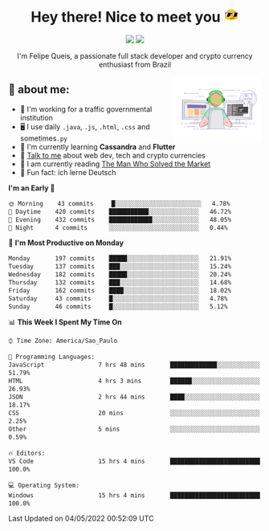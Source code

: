 
<h1 align="center">Hey there! Nice to meet you <img src="assets/sunglasses.gif" width="30"/></h1>

<p align="center">
  <a href="https://www.linkedin.com/in/fqueis"><img src="https://img.shields.io/badge/-LinkedIn-blue?style=flat&logo=Linkedin&logoColor=white" /></a>
  <a href="mailto:fqueis@gmail.com"><img src="https://img.shields.io/badge/-Gmail-c14438?style=flat&logo=Gmail&logoColor=white" /></a>
</p>

<p align="center">I'm Felipe Queis, a passionate full stack developer and crypto currency enthusiast from Brazil</p>

<img width="35%" align="right" alt="fqueis" src="assets/profile.gif" /></p>

## 🤵 about me:

- 🏢 I'm working for a traffic governmental institution
- 🖥️ I use daily `.java`, `.js`, `.html`, `.css` and sometimes`.py`
- 🌱 I'm currently learning **Cassandra** and **Flutter**
- 💬 [Talk to me](https://github.com/fqueis/fqueis/discussions) about web dev, tech and crypto currencies
- 📖 I am currently reading [The Man Who Solved the Market](https://amzn.com/073521798X)
- 💭 Fun fact: ich lerne Deutsch

<!--START_SECTION:waka-->
**I'm an Early 🐤** 

```text
🌞 Morning    43 commits     █░░░░░░░░░░░░░░░░░░░░░░░░   4.78% 
🌆 Daytime    420 commits    ███████████░░░░░░░░░░░░░░   46.72% 
🌃 Evening    432 commits    ████████████░░░░░░░░░░░░░   48.05% 
🌙 Night      4 commits      ░░░░░░░░░░░░░░░░░░░░░░░░░   0.44%

```
📅 **I'm Most Productive on Monday** 

```text
Monday       197 commits    █████░░░░░░░░░░░░░░░░░░░░   21.91% 
Tuesday      137 commits    ███░░░░░░░░░░░░░░░░░░░░░░   15.24% 
Wednesday    182 commits    █████░░░░░░░░░░░░░░░░░░░░   20.24% 
Thursday     132 commits    ███░░░░░░░░░░░░░░░░░░░░░░   14.68% 
Friday       162 commits    ████░░░░░░░░░░░░░░░░░░░░░   18.02% 
Saturday     43 commits     █░░░░░░░░░░░░░░░░░░░░░░░░   4.78% 
Sunday       46 commits     █░░░░░░░░░░░░░░░░░░░░░░░░   5.12%

```


📊 **This Week I Spent My Time On** 

```text
⌚︎ Time Zone: America/Sao_Paulo

💬 Programming Languages: 
JavaScript               7 hrs 48 mins       █████████████░░░░░░░░░░░░   51.79% 
HTML                     4 hrs 3 mins        ██████░░░░░░░░░░░░░░░░░░░   26.93% 
JSON                     2 hrs 44 mins       ████░░░░░░░░░░░░░░░░░░░░░   18.17% 
CSS                      20 mins             ░░░░░░░░░░░░░░░░░░░░░░░░░   2.25% 
Other                    5 mins              ░░░░░░░░░░░░░░░░░░░░░░░░░   0.59%

🔥 Editors: 
VS Code                  15 hrs 4 mins       █████████████████████████   100.0%

💻 Operating System: 
Windows                  15 hrs 4 mins       █████████████████████████   100.0%

```


 Last Updated on 04/05/2022 00:52:09 UTC
<!--END_SECTION:waka-->
